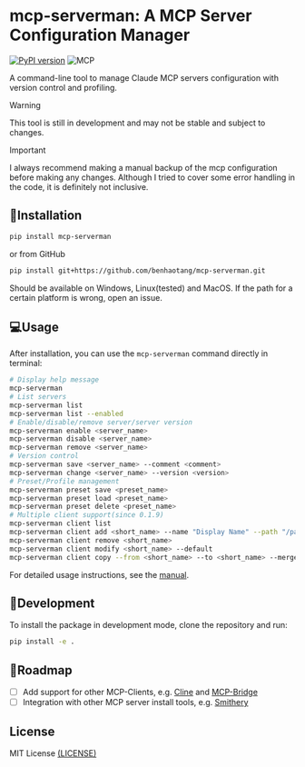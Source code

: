 # mcp-serverman: A MCP Server Configuration Manager

[![PyPI version](https://badge.fury.io/py/mcp-serverman.svg)](https://badge.fury.io/py/mcp-serverman) ![](https://badge.mcpx.dev 'MCP')

A command-line tool to manage Claude MCP servers configuration with version control and profiling.

> [!WARNING]
> This tool is still in development and may not be stable and subject to changes. 

> [!IMPORTANT]  
> I always recommend making a manual backup of the mcp configuration before making any changes. Although I tried to cover some error handling in the code, it is definitely not inclusive.

## :floppy_disk:Installation

```bash
pip install mcp-serverman 
```
or from GitHub
```bash
pip install git+https://github.com/benhaotang/mcp-serverman.git
```
Should be available on Windows, Linux(tested) and MacOS. If the path for a certain platform is wrong, open an issue.

## :computer:Usage

After installation, you can use the `mcp-serverman` command directly in terminal:

```bash
# Display help message
mcp-serverman
# List servers
mcp-serverman list
mcp-serverman list --enabled
# Enable/disable/remove server/server version
mcp-serverman enable <server_name> 
mcp-serverman disable <server_name>
mcp-serverman remove <server_name>
# Version control
mcp-serverman save <server_name> --comment <comment>
mcp-serverman change <server_name> --version <version>
# Preset/Profile management
mcp-serverman preset save <preset_name>
mcp-serverman preset load <preset_name>
mcp-serverman preset delete <preset_name>
# Multiple client support(since 0.1.9)
mcp-serverman client list
mcp-serverman client add <short_name> --name "Display Name" --path "/path/to/config.json" --key "mcpServers" [--default]
mcp-serverman client remove <short_name>
mcp-serverman client modify <short_name> --default
mcp-serverman client copy --from <short_name> --to <short_name> --merge
```

For detailed usage instructions, see the [manual](Manual.md).

## :wrench:Development

To install the package in development mode, clone the repository and run:

```bash
pip install -e .
```

## :checkered_flag:Roadmap

- [ ] Add support for other MCP-Clients, e.g. [Cline](https://github.com/cline/cline) and [MCP-Bridge](https://github.com/SecretiveShell/MCP-Bridge)
- [ ] Integration with other MCP server install tools, e.g. [Smithery](https://smithery.ai/)

## License

MIT License [(LICENSE)](LICENSE)